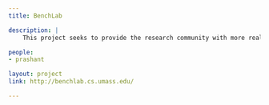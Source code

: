 ```yaml
---
title: BenchLab

description: |
    This project seeks to provide the research community with more realistic benchmarks by providing real applications with real production workloads.

people:
- prashant

layout: project
link: http://benchlab.cs.umass.edu/

---
```

